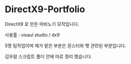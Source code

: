 # DirectX9-Portfolio
DirectX9 로 만든 마비노기 모작입니다.



사용툴 : visaul studio / dx9 

5명 팀작업이며 제가 맡은 부분은 몬스터와 펫 관련된 부분입니다.

김우람 스크립트 폴더 안에 따로 정리 했습니다.

